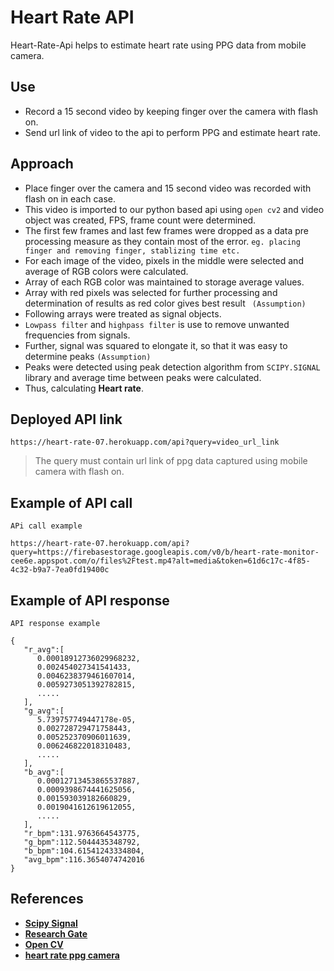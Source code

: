 # Heart Rate API

Heart-Rate-Api helps to estimate heart rate using PPG data from mobile camera.

## Use 

- Record a 15 second video by keeping finger over the camera with flash on.
- Send url link of video to the api to perform PPG and estimate heart rate.

## Approach

- Place finger over the camera and 15 second video was recorded with flash on in each case.
- This video is imported to our python based api using ```open cv2``` and video object was created, FPS, frame count were determined.
- The first few frames and last few frames were dropped as a data pre processing measure as they contain most of the error.
```eg. placing finger and removing finger, stablizing time etc.```
- For each image of the video, pixels in the middle were selected and average of RGB colors were calculated.
- Array of each RGB color was maintained to storage average values.
- Array with red pixels was selected for further processing and determination of results as red color gives best result `
(Assumption)`
- Following arrays were treated as signal objects.
- `Lowpass filter` and `highpass filter` is use to remove unwanted frequencies from signals.
- Further, signal was squared to elongate it, so that it was easy to determine peaks `(Assumption)`
- Peaks were detected using peak detection algorithm from `SCIPY.SIGNAL` library and average time between peaks were calculated.
- Thus, calculating **Heart rate**.

## Deployed API link
```
https://heart-rate-07.herokuapp.com/api?query=video_url_link
 ```
> The query must contain url link of ppg data captured using mobile camera with flash on.

## Example of API call

```
APi call example

https://heart-rate-07.herokuapp.com/api?query=https://firebasestorage.googleapis.com/v0/b/heart-rate-monitor-cee6e.appspot.com/o/files%2Ftest.mp4?alt=media&token=61d6c17c-4f85-4c32-b9a7-7ea0fd19400c
```

## Example of API response

```
API response example

{
   "r_avg":[
      0.00018912736029968232,
      0.002454027341541433,
      0.0046238379461607014,
      0.0059273051392782815,
      .....
   ],
   "g_avg":[
      5.739757749447178e-05,
      0.002728729471758443,
      0.005252370906011639,
      0.006246822018310483,
      .....
   ],
   "b_avg":[
      0.00012713453865537887,
      0.0009398674441625056,
      0.001593039182660829,
      0.0019041612619612055,
      .....
   ],
   "r_bpm":131.9763664543775,
   "g_bpm":112.5044435348792,
   "b_bpm":104.61541243334804,
   "avg_bpm":116.3654074742016
}
```
## References

- [**Scipy Signal**](https://docs.scipy.org/doc/scipy/reference/signal.html)
- [**Research Gate**](https://www.researchgate.net/publication/329896875_Image_Analysis_on_Fingertip_Video_To_Obtain_PPG)
- [**Open CV**](https://docs.opencv.org/3.4/d8/dfe/classcv_1_1VideoCapture.html)
- [**heart rate ppg camera**](https://www.researchgate.net/publication/329896875_Image_Analysis_on_Fingertip_Video_To_Obtain_PPG)
